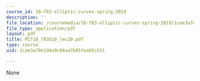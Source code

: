 ```yaml
---
course_id: 18-783-elliptic-curves-spring-2019
description: ''
file_location: /coursemedia/18-783-elliptic-curves-spring-2019/1cae3a78e1d4a9c84aa7b85feab5c631_MIT18_783S19_lec20.pdf
file_type: application/pdf
layout: pdf
title: MIT18_783S19_lec20.pdf
type: course
uid: 1cae3a78e1d4a9c84aa7b85feab5c631

---
```

None